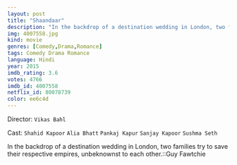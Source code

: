 ```yaml
---
layout: post
title: "Shaandaar"
description: "In the backdrop of a destination wedding in London, two families try to save their respective empires, unbeknownst to each other.::Guy Fawtchie.."
img: 4007558.jpg
kind: movie
genres: [Comedy,Drama,Romance]
tags: Comedy Drama Romance 
language: Hindi
year: 2015
imdb_rating: 3.6
votes: 4766
imdb_id: 4007558
netflix_id: 80078739
color: ee6c4d
---
```

Director: `Vikas Bahl`  

Cast: `Shahid Kapoor` `Alia Bhatt` `Pankaj Kapur` `Sanjay Kapoor` `Sushma Seth` 

In the backdrop of a destination wedding in London, two families try to save their respective empires, unbeknownst to each other.::Guy Fawtchie